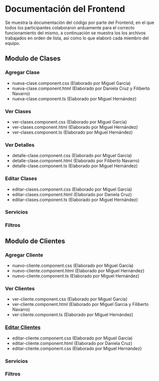 # Documentación del Frontend
Se muestra la documentación del código por parte del Frontend, en el que todos los participantes colaboraron arduamente para el correcto funcionamiento del mismo, a continuación se muestra los los archivos trabajados en orden de lista, así como lo que elaboró cada miembro del equipo.


## Modulo de Clases

### Agregar Clase
- nueva-clase.component.css (Elaborado por Miguel García)
- nueva-clase.component.html (Elaborado por Daniela Cruz y Filiberto Navarro)
- nueva-clase.component.ts (Elaborado por Miguel Hernández)

### Ver Clases
- ver-clases.component.css (Elaborado por Miguel García)
- ver-clases.component.html (Elaborado por Miguel Hernández)
- ver-clases.component.ts (Elaborado por Miguel Hernández)

### Ver Detalles
- detalle-clase.component.css (Elaborado por Miguel García)
- detalle-clase.component.html (Elaborado por Filiberto Navarro)
- detalle-clase.component.ts (Elaborado por Miguel Hernández)

### Editar Clases
- editar-clases.component.css (Elaborado por Miguel García)
- editar-clases.component.html (Elaborado por Daniela Cruz)
- editar-clases.component.ts (Elaborado por Miguel Hernández)

### Servicios 

### Filtros

## Modulo de Clientes

### Agregar Cliente
- nuevo-cliente.component.css (Elaborado por Miguel García)
- nuevo-cliente.component.html (Elaborado por Miguel Hernández)
- nuevo-cliente.component.ts (Elaborado por Miguel Hernández)

### Ver Clientes
- ver-cliente.component.css (Elaborado por Miguel García)
- ver-cliente.component.html (Elaborado por Miguel Garcia y Filiberto Navarro)
- ver-cliente.component.ts (Elaborado por Miguel Hernández)

### [Editar Clientes](https://github.com/mictlangelo10/Integradora/tree/main/Frontend/src/app/components/Clientes/editar-cliente)
- editar-cliente.component.css (Elaborado por Miguel García)
- editar-cliente.component.html (Elaborado por Daniela Cruz)
- editar-cliente.component.css (Elaborado por Miguel Hernández)

### Servicios 

### Filtros
